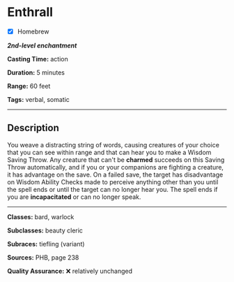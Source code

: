 # Enthrall

- [x] Homebrew

***2nd-level enchantment***

**Casting Time:** action

**Duration:** 5 minutes

**Range:** 60 feet

**Tags:** verbal, somatic

---

## Description
You weave a distracting string of words, causing creatures of your choice that you can see within range and that can hear you to make a Wisdom Saving Throw.
Any creature that can't be **charmed** succeeds on this Saving Throw automatically, and if you or your companions are fighting a creature, it has advantage on the save.
On a failed save, the target has disadvantage on Wisdom Ability Checks made to perceive anything other than you until the spell ends or until the target can no longer hear you.
The spell ends if you are **incapacitated** or can no longer speak.

---

**Classes:** bard, warlock

**Subclasses:** beauty cleric

**Subraces:** tiefling (variant)

**Sources:** PHB, page 238

**Quality Assurance:** :x: relatively unchanged
